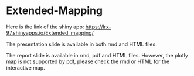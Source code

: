 # Extended-Mapping

Here is the link of the shiny app: https://lrx-97.shinyapps.io/Extended_mapping/

The presentation slide is available in both rmd and HTML files.

The report slide is available in rmd, pdf and HTML files. However, the plotly map is not supported by pdf, please check the rmd or HTML for the interactive map.
